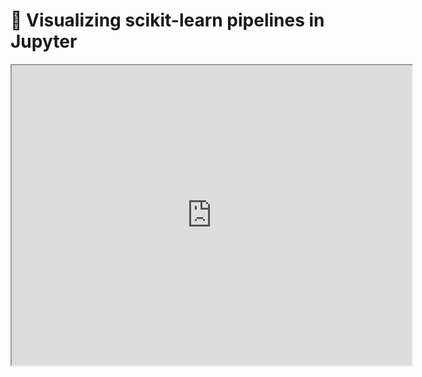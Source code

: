 # 🎥 Visualizing scikit-learn pipelines in Jupyter

<iframe class="video" width="640px" height="480px"
        src="https://www.youtube.com/embed/5ri7BhFrNe4?rel=0"
        allowfullscreen></iframe>

